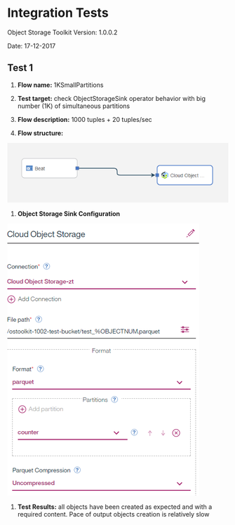 Integration Tests
=================

Object Storage Toolkit Version: 1.0.0.2

Date: 17-12-2017

Test 1
------

1.  **Flow name:** 1KSmallPartitions

2.  **Test target:** check ObjectStorageSink operator behavior with big number
    (1K) of simultaneous partitions

3.  **Flow description:** 1000 tuples + 20 tuples/sec

4.  **Flow structure:**

![](media/4731e42f1f2a2dd23ee63b17688ace53.png)

1.  **Object Storage Sink Configuration**

![](media/34d58e900dbe91d916f46b489155095f.png)

1.  **Test Results:** all objects have been created as expected and with a
    required content. Pace of output objects creation is relatively slow
